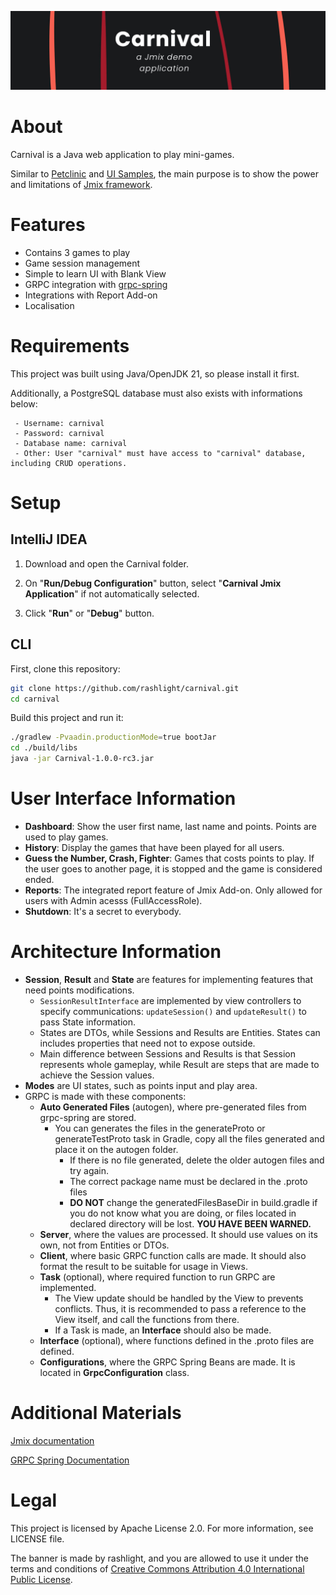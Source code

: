 ![Carnival Banner Image](./.github/banner.jpg)

# About

Carnival is a Java web application to play mini-games.


Similar to [Petclinic](https://github.com/jmix-framework/jmix-petclinic-2) and [UI Samples](https://github.com/jmix-framework/jmix-samples-2), the main purpose is to show the power and limitations of [Jmix framework](https://www.jmix.io/).

# Features
 - Contains 3 games to play
 - Game session management
 - Simple to learn UI with Blank View
 - GRPC integration with [grpc-spring](https://github.com/grpc-ecosystem/grpc-spring)
 - Integrations with Report Add-on
 - Localisation

# Requirements

This project was built using Java/OpenJDK 21, so please install it first.

Additionally, a PostgreSQL database must also exists with informations below:
```
 - Username: carnival
 - Password: carnival
 - Database name: carnival
 - Other: User "carnival" must have access to "carnival" database, including CRUD operations.
```

# Setup

## IntelliJ IDEA

1. Download and open the Carnival folder. 

2. On "**Run/Debug Configuration**" button, select "**Carnival Jmix Application**" if not automatically selected.

3. Click "**Run**" or "**Debug**" button.

## CLI

First, clone this repository:

```bash
git clone https://github.com/rashlight/carnival.git
cd carnival
```

Build this project and run it:

```bash
./gradlew -Pvaadin.productionMode=true bootJar
cd ./build/libs
java -jar Carnival-1.0.0-rc3.jar
```

# User Interface Information

 - **Dashboard**: Show the user first name, last name and points. Points are used to play games.
 - **History**: Display the games that have been played for all users.
 - **Guess the Number, Crash, Fighter**: Games that costs points to play. If the user goes to another page, it is stopped and the game is considered ended.
 - **Reports**: The integrated report feature of Jmix Add-on. Only allowed for users with Admin acesss (FullAccessRole).
 - **Shutdown**: It's a secret to everybody.

# Architecture Information
 - **Session**, **Result** and **State** are features for implementing features that need points modifications.
   - ```SessionResultInterface``` are implemented by view controllers to specify communications: 
   ```updateSession()``` and ```updateResult()``` to pass State information.
   - States are DTOs, while Sessions and Results are Entities. States can includes properties that need not to expose outside.
   - Main difference between Sessions and Results is that Session represents whole gameplay, while Result are steps that are made to achieve the Session values.
 - **Modes** are UI states, such as points input and play area.
 - GRPC is made with these components:
   - **Auto Generated Files** (autogen), where pre-generated files from grpc-spring are stored.
     - You can generates the files in the generateProto or generateTestProto task in Gradle, copy all the files generated and place it on the autogen folder.
       - If there is no file generated, delete the older autogen files and try again.
       - The correct package name must be declared in the .proto files
       - **DO NOT** change the generatedFilesBaseDir in build.gradle if you do not know what you are doing, or files located in declared directory will be lost. **YOU HAVE BEEN WARNED.**
   - **Server**, where the values are processed. It should use values on its own, not from Entities or DTOs.
   - **Client**, where basic GRPC function calls are made. It should also format the result to be suitable for usage in Views.
   - **Task** (optional), where required function to run GRPC are implemented.
     - The View update should be handled by the View to prevents conflicts. Thus, it is recommended to pass a reference to the View itself, and call the functions from there.
     - If a Task is made, an **Interface** should also be made.
   - **Interface** (optional), where functions defined in the .proto files are defined.
   - **Configurations**, where the GRPC Spring Beans are made. It is located in **GrpcConfiguration** class.

# Additional Materials

[Jmix documentation](https://docs.jmix.io/jmix/intro.html)

[GRPC Spring Documentation](https://grpc-ecosystem.github.io/grpc-spring/)

# Legal
This project is licensed by Apache License 2.0. For more information, see LICENSE file.

The banner is made by rashlight, and you are allowed to use it under the terms and conditions of [Creative Commons Attribution 4.0 International Public License](https://creativecommons.org/licenses/by/4.0/legalcode.txt).
